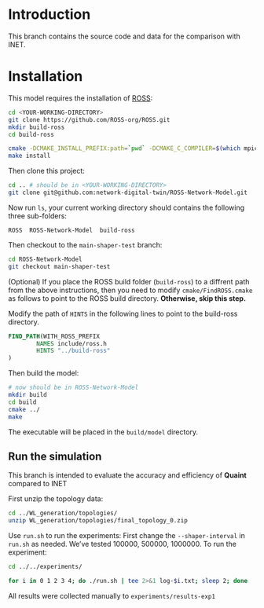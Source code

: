 # Introduction

This branch contains the source code and data for the comparison with INET. 


# Installation

This model requires the installation of [ROSS](http://github.com/carothersc/ROSS): 
```bash
cd <YOUR-WORKING-DIRECTORY>
git clone https://github.com/ROSS-org/ROSS.git
mkdir build-ross
cd build-ross

cmake -DCMAKE_INSTALL_PREFIX:path=`pwd` -DCMAKE_C_COMPILER=$(which mpicc) -DCMAKE_CXX_COMPILER=$(which mpicxx) ../ROSS
make install
```

Then clone this project:
```bash
cd .. # should be in <YOUR-WORKING-DIRECTORY>
git clone git@github.com:network-digital-twin/ROSS-Network-Model.git
```

Now run `ls`, your current working directory should contains the following three sub-folders: 
```
ROSS  ROSS-Network-Model  build-ross
```

Then checkout to the `main-shaper-test` branch:
```bash
cd ROSS-Network-Model
git checkout main-shaper-test
```

(Optional) If you place the ROSS build folder (`build-ross`) to a diffrent path from the above instructions, then you need to modify `cmake/FindROSS.cmake` as follows to point to the ROSS build directory. **Otherwise, skip this step.**

Modify the path of `HINTS` in the following lines to point to the build-ross directory. 
```cmake
FIND_PATH(WITH_ROSS_PREFIX 
        NAMES include/ross.h
        HINTS "../build-ross"
)
```


Then build the model:
```bash
# now should be in ROSS-Network-Model
mkdir build
cd build
cmake ../
make
```
The executable will be placed in the `build/model` directory.

## Run the simulation

This branch is intended to evaluate the accuracy and efficiency of **Quaint** compared to INET

First unzip the topology data:
```bash
cd ../WL_generation/topologies/
unzip WL_generation/topologies/final_topology_0.zip
```


Use `run.sh`  to run the experiments:
First change the `--shaper-interval` in `run.sh` as needed. We’ve tested 100000, 500000, 1000000. 
To run the experiment:
```bash
cd ../../experiments/
```
```bash
for i in 0 1 2 3 4; do ./run.sh | tee 2>&1 log-$i.txt; sleep 2; done
```
All results were collected manually to `experiments/results-exp1`

